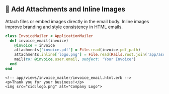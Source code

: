 ## 📎 Add Attachments and Inline Images

Attach files or embed images directly in the email body. Inline images improve branding and style consistency in HTML emails.

```ruby
class InvoiceMailer < ApplicationMailer
  def invoice_email(invoice)
    @invoice = invoice
    attachments['invoice.pdf'] = File.read(invoice.pdf_path)
    attachments.inline['logo.png'] = File.read(Rails.root.join('app/assets/images/logo.png'))
    mail(to: @invoice.user.email, subject: 'Your Invoice')
  end
end
```

```erb
<!-- app/views/invoice_mailer/invoice_email.html.erb -->
<p>Thank you for your business!</p>
<img src="cid:logo.png" alt="Company Logo">
```